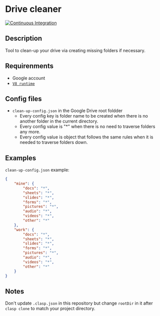 # Drive cleaner

[![Continuous Integration](https://github.com/Console-Utils/clean-up-util/actions/workflows/ci.yml/badge.svg)](https://github.com/Console-Utils/clean-up-util/actions/workflows/ci.yml)

## Description

Tool to clean-up your drive via creating missing folders if necessary.

## Requirenments

- Google account
- [`V8 runtime`](https://developers.google.com/apps-script/guides/v8-runtime#enabling_the_v8_runtime)

## Config files

- `clean-up-config.json` in the Google Drive root foldder
  - Every config key is folder name to be created when there is no another folder in the current directory.
  - Every config value is "*" when there is no need to traverse folders any more.
  - Every config value is object that follows the same rules when it is needed to traverse folders down.

## Examples

`clean-up-config.json` example:

```json
{
    "mine": {
        "docs": "*",
        "sheets": "*",
        "slides": "*",
        "forms": "*",
        "pictures": "*",
        "audio": "*",
        "videos": "*",
        "other": "*"
    },
    "work": {
        "docs": "*",
        "sheets": "*",
        "slides": "*",
        "forms": "*",
        "pictures": "*",
        "audio": "*",
        "videos": "*",
        "other": "*"
    }
}
```

## Notes

Don't update `.clasp.json` in this repository but change `rootDir` in it after `clasp clone` to match your project directory.
